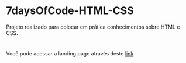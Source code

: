 # 7daysOfCode-HTML-CSS
Projeto realizado para colocar em prática conhecimentos sobre HTML e CSS. <br>
#
Você pode acessar a landing page através deste <a href="https://amandaraiane.github.io/7daysOfCode-HTML-CSS/" target="_blank">link</a>
